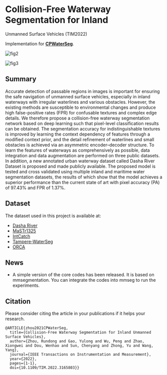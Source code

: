 # Collision-Free Waterway Segmentation for Inland
Unmanned Surface Vehicles (TIM2022)

Implementation for **[CPWaterSeg](https://ieeexplore.ieee.org/document/9755264)**.

![fig2](D:\doctor\2020春季新学期\文章\draft\TIM\github\figs\fig2.png)

![fig3](D:\doctor\2020春季新学期\文章\draft\TIM\github\figs\fig3.png)

## Summary

Accurate detection of passable regions in images is important for ensuring the safe navigation of unmanned surface vehicles, especially in inland waterways with irregular waterlines and various obstacles. However, the existing methods are susceptible to environmental changes and produce high false-positive rates (FPR) for confusable textures and complex edge details. We therefore propose a collision-free waterway segmentation network based on deep learning such that pixel-level classification results can be obtained. The segmentation accuracy for indistinguishable textures is improved by learning the context dependency of features through a modified context prior, and the detail refinement of waterlines and small obstacles is achieved via an asymmetric encoder–decoder structure. To learn the features of waterways as comprehensively as possible, data integration and data augmentation are performed on three public datasets. In addition, a new annotated urban waterway dataset called Dasha River Dataset is proposed and made publicly available. The proposed model is tested and cross validated using multiple inland and maritime water segmentation datasets, the results of which show that the model achieves a superior performance than the current state of art with pixel accuracy (PA) of 97.43% and FPR of 1.37%.

## Dataset

The dataset used in this project is available at:

- [Dasha River](https://ieee-dataport.org/documents/dasha-river-dataset)
- [MaSTr1325](http://box.vicos.si/borja/mastr1325_dataset/)
- [IntCatch](http://profs.scienze.univr.it/farinelli/intcatchvisiondb/intcatchvisiondb.html/)
- [Tampere-WaterSeg](https://etsin.fairdata.fi/dataset/e0c6ef65-6e1e-4739-abe3-0455697df5ab)
- [ORCA](https://www.orca-tech.cn/datasets)

## News
- A simple version of the core codes has been released. It is based on mmsegmentation. You can integrate the codes into mmseg to run the experiments.

## Citation

Please consider citing the article in your publications if it helps your research.

```
@ARTICLE{zhou2021CPWaterSeg,
  title={Collision-Free Waterway Segmentation for Inland Unmanned Surface Vehicles}, 
  author={Zhou, Rundong and Gao, Yulong and Wu, Peng and Zhao, Xiongwei and Dou, Wenhao and Sun, Chenyang and Zhong, Yu and Wang, Yang},
  journal={IEEE Transactions on Instrumentation and Measurement}, 
  year={2022},
  pages={1-1},
  doi={10.1109/TIM.2022.3165803}}
```